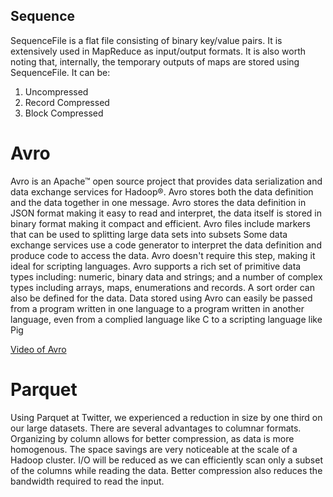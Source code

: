 ## Sequence 

SequenceFile is a flat file consisting of binary key/value pairs. It is extensively used in MapReduce as input/output formats. It is also worth noting that, internally, the temporary outputs of maps are stored using SequenceFile.
It can be:
  1. Uncompressed
  2. Record Compressed
  3. Block Compressed

# Avro

Avro is an Apache™ open source project that provides data serialization and data exchange services for Hadoop®. 
Avro stores both the data definition and the data together in one message.
Avro stores the data definition in JSON format making it easy to read and interpret, the data itself is stored in binary format making it compact and efficient.
Avro files include markers that can be used to splitting large data sets into subsets 
Some data exchange services use a code generator to interpret the data definition and produce code to access the data. Avro doesn't require this step, making it ideal for scripting languages.
Avro supports a rich set of primitive data types including: numeric, binary data and strings; and a number of complex types including arrays, maps, enumerations and records.
A sort order can also be defined for the data.
Data stored using Avro can easily be passed from a program written in one language to a program written in another language, even from a complied language like C to a scripting language like Pig

[Video of Avro](https://youtu.be/3BOkW1iVQOQ)


# Parquet

Using Parquet at Twitter, we experienced a reduction in size by one third on our large datasets.
There are several advantages to columnar formats.
Organizing by column allows for better compression, as data is more homogenous. The space savings are very noticeable at the scale of a Hadoop cluster.
I/O will be reduced as we can efficiently scan only a subset of the columns while reading the data. Better compression also reduces the bandwidth required to read the input.